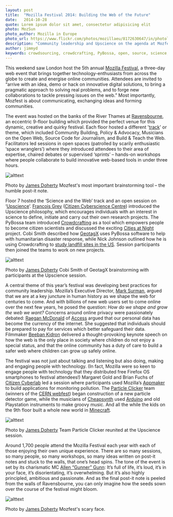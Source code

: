 ```yaml
---
layout: post
title:  "Mozilla Festival 2014: Building the Web of the Future"
date:   2014-10-28 
quote: Lorem ipsum dolor sit amet, consectetur adipisicing elit
photo: MozSun
photo_author: Mozilla in Europe
photo_url: https://www.flickr.com/photos/mozillaeu/8172630647/in/photolist-dsbSmX-dsqiE7-dsqjjm-dsoZjx-drZ8dK-dssPzX-dsqitw-dsw25A-dsbYCj-dssY2c-dscbiN-dsqbf6-dsbv76-dsc3wK-dsqhsN-dsq8pT-dsbwtX-dsp8u5-dsqjAs-dsqaHP-dsvMR6-dsoX6g-dsqgfm-ds8Bgp-dsc1bL-ds88cr-dsvPYn-dsvZ7W-dsbRgi-dsq9uR-dsw1jE-dsvPRk-dssRKc-dsbQPT-dsqgnm-dsvNne-dsbrSi-dsp1Ve-dsbQDa-dsq6ZD-dsp7cS-dsqkuQ-dsbSa6-dsqa9Z-dsbsH4-ds8reE-drZg8Y-dst14d-dsqk59-ds8rVq
description: "Community leadership and Upscience on the agenda at Mozfest 2014"
author: jimmyd
keywords: crowdsourcing, crowdcrafting, PyBossa, open, source, science, citizen, opensource, Mozilla, Mozfest, London, Webmaker, trash, upscience, landfill, humanitarian, UN, Mark Surman, Allen Gunn, Beeban Kidron, Raegon McDonald, access, privacy, community 
---
```


This weekend saw London host the 5th annual [Mozilla Festival](http://2014.mozillafestival.org/), a three-day web event that brings together technology-enthusiasts from across the globe to create and energise online communities. Attendees are invited to “arrive with an idea, demo or hack on innovative digital solutions, to bring a pragmatic approach to solving real problems, and to forge new collaborations to tackle pressing issues on the web.” Most importantly, Mozfest is about communicating, exchanging ideas and forming communities.

The event was hosted on the banks of the River Thames at [Ravensbourne](http://www.ravensbourne.ac.uk/), an eccentric 9-floor building which provided the perfect venue for this dynamic, creative and quirky festival. Each floor hosted a different '[track](http://2014.mozillafestival.org/tracks/)' or theme, which included Community Building, Policy & Advocacy, Musicians on the Open Web, Source Code for Journalism, and Build & Teach the Web. Facilitators led sessions in open spaces (patrolled by scarily enthusiastic ‘space wranglers’) where they introduced attendees to their area of expertise, chaired debates or supervised ‘sprints’ – hands-on workshops where people collaborate to build innovative web-based tools in under three hours.

![alttext]({{site.cdn}}/assets/img/blog/Postit.jpg "Courtesy of James Doherty")
<p class="post-caption">Photo by <a href="http://www.quantumdiaries.org/author/james-doherty/">James Doherty</a> Mozfest's most important brainstorming tool – the humble post-it note.</p>

Floor 7 hosted the ‘Science and the Web’ track and an open session on ‘[Upscience](http://www.billionbrainblog.com/)’. [Francois Grey](http://www.billionbrainblog.com/) ([Citizen Cyberscience Centre](http://www.citizencyberscience.net/)) introduced the Upscience philosophy, which encourages individuals with an interest in science to define, initiate and carry out their own research projects. The PyBossa team introduced [Crowdcrafting](http://crowdcrafting.org/) as a tool which empowers people to become citizen scientists and discussed the exciting [Cities at Night](/blog/2014/07/23/Cities_at_Night.html) project. Cobi Smith described how [GeotagX](http://www.geotagx.org/) uses PyBossa software to help with humanitarian disaster response, while Nick Johnson outlined how he is using Crowdcrafting to [study landfill sites in the US](http://crowdcrafting.org/app/landfill/). Session participants then joined the teams to work on new projects.

![alttext]({{site.cdn}}/assets/img/blog/MozCob.jpg "Courtesy of James Doherty")
<p class="post-caption">Photo by <a href="http://www.quantumdiaries.org/author/james-doherty/">James Doherty</a> Cobi Smith of GeotagX brainstorming with participants at the Upscience session.</p>

A central theme of this year’s festival was developing best practices for community leadership. Mozilla’s Executive Director, [Mark Surman](https://blog.mozilla.org/press/bios/mark-surman/), argued that we are at a key juncture in human history as we shape the web for centuries to come. And with billions of new web users set to come online over the next few years, he posed the question: *How do we shape and grow the web we want?* Concerns around online privacy were passionately debated: [Raegan McDonald](https://www.accessnow.org/blog/author/13/Raegan%20MacDonald) of [Access](https://www.accessnow.org/) argued that our personal data has become the currency of the internet. She suggested that individuals should be prepared to pay for services which better safeguard their data. Filmmaker [Beeban Kidron](http://en.wikipedia.org/wiki/Beeban_Kidron) delivered a thought-provoking keynote speech on how the web is the only place in society where children do not enjoy a special status, and that the online community has a duty of care to build a safer web where children can grow up safely online.

The festival was not just about talking and listening but also doing, making and engaging people with technology. (In fact, Mozilla were so keen to engage people with technology that they distributed free Firefox OS smartphones to festival attendees!) Margaret Gold and Brian Fuchs of [Citizen Cyberlab](http://citizencyberlab.eu/) led a session where participants used Mozilla’s [Appmaker](https://apps.webmaker.org/designer) to build applications for monitoring pollution. The [Particle Clicker](http://particle-clicker.web.cern.ch/particle-clicker/) team (winners of the [CERN webfest](https://webfest.web.cern.ch/)) began construction of a new particle detector game, while the musicians of [Cheapsynth](http://www.fakebitpolytechnic.com/cheapsynth-concept-safety-info/) used [Arduino](http://www.arduino.cc/) and old Playstation instruments to make groovy music. And all the while the kids on the 9th floor built a whole new world in [Minecraft](https://minecraft.net/).

![alttext]({{site.cdn}}/assets/img/blog/MozClick.jpg "Courtesy of James Doherty")
<p class="post-caption">Photo by <a href="http://www.quantumdiaries.org/author/james-doherty/">James Doherty</a> Team Particle Clicker reunited at the Upscience session.</p>

Around 1,700 people attend the Mozilla Festival each year with each of those enjoying their own unique experience. There are so many sessions, so many people, so many workshops, so many ideas written on post-it notes and stuck to the walls, that one’s head spins. The tone of the event is set by its charismatic MC [Allen “Gunner” Gunn](https://aspirationtech.org/about/people/gunner): It’s full of life, it’s loud, it’s in your face, it’s disorientating, it’s overwhelming. But it’s also highly principled, ambitious and passionate. And as the final post-it note is peeled from the walls of Ravensbourne, you can only imagine how the seeds sown over the course of the festival might bloom.

![alttext]({{site.cdn}}/assets/img/blog/Mozcrowd.jpg "Courtesy of James Doherty")
<p class="post-caption">Photo by <a href="http://www.quantumdiaries.org/author/james-doherty/">James Doherty</a> Mozfest's scary face.</p>
